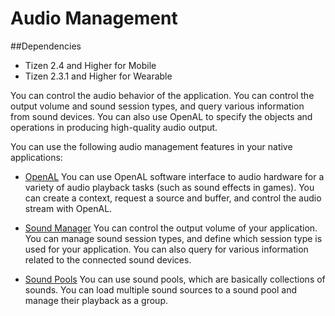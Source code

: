 # Audio Management
##Dependencies
- Tizen 2.4 and Higher for Mobile
- Tizen 2.3.1 and Higher for Wearable

You can control the audio behavior of the application. You can control the output volume and sound session types, and query various information from sound devices. You can also use OpenAL to specify the objects and operations in producing high-quality audio output.

You can use the following audio management features in your native applications:

- [OpenAL](openal-n.md)
You can use OpenAL software interface to audio hardware for a variety of audio playback tasks (such as sound effects in games). You can create a context, request a source and buffer, and control the audio stream with OpenAL.

- [Sound Manager](sound-n.md)
You can control the output volume of your application. You can manage sound session types, and define which session type is used for your application. You can also query for various information related to the connected sound devices.

- [Sound Pools](sound-pool-n.md)
You can use sound pools, which are basically collections of sounds. You can load multiple sound sources to a sound pool and manage their playback as a group.
